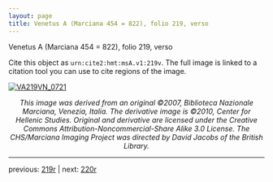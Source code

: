 ```yaml
---
layout: page
title: Venetus A (Marciana 454 = 822), folio 219, verso
---
```


Venetus A (Marciana 454 = 822), folio 219, verso

Cite this object as `urn:cite2:hmt:msA.v1:219v`.  The full image is linked to a citation tool you can use to cite regions of the image.

[![VA219VN_0721](http://www.homermultitext.org/iipsrv?IIIF=/project/homer/pyramidal/deepzoom/hmt/vaimg/2017a/VA219VN_0721.tif/full/800,/0/default.jpg)](http://www.homermultitext.org/ict2/?urn=urn:cite2:hmt:vaimg.2017a:VA219VN_0721) 

<p style="text-align: center; font-style: italic;">This image was derived from an original ©2007, Biblioteca Nazionale Marciana, Venezia, Italia. The derivative image is ©2010, Center for Hellenic Studies. Original and derivative are licensed under the Creative Commons Attribution-Noncommercial-Share Alike 3.0 License. The CHS/Marciana Imaging Project was directed by David Jacobs of the British Library.</p>

---

previous: [219r](../219r/) | next: [220r](../220r/)